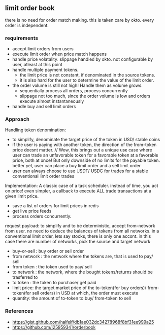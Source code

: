 ## limit order book
there is no need for order match making. this is taken care by okto. every order is independent.

### requirements
- accept limit orders from users
- execute limit order when price match happens
- handle price volatality: slippage handled by okto. not configurable by user, atleast at this point
- handle multiple payment tokens. 
    - the limit price is not constant, if denominated in the source tokens.
    - it is also hard for the user to determine the value of the limit order.
- the order volume is still not high! Handle them as volume grows
    - sequentially process all orders, process concurrently
    - slippage not too much, since the order volume is low and orders execute almost instantaneously
- handle buy and sell limit orders

### Approach
Handling token denomination:
- to simplify, denominate the target price of the token in USD/ stable coins
- if the user is paying with another token, the direction of the from-token price doesnt matter. 
// Wow, this brings out a unique use case where user can trade an unfavorable token for a favorable token at a favorable price, both at once! But only downside of no limits for the payable token. better yet, user can place a buy limit order and a sell limit order
- user can always choose to use USDT/ USDC for trades for a stable conventional limit order trades

Implementation: A classic case of a task scheduler. instead of time, you act on price! even simpler, a callback to execute ALL trade transactions at a given limit price.
- save a list of orders for limit prices in redis
- get live price feeds
- process orders concurrently. 

request payload:
to simplify and to be deterministic, accept from-network from user. no need to deduce the balances of tokens from all networks.
in a conventional limit order, lets say stocks, there is only one accont. in this case there are number of networks, pick the source and target network

- buy-or-sell : buy order or sell order
- from network : the network where the tokens are, that is used to pay/ sell
- from token : the token used to pay/ sell
- to network : the network, where the bought tokens/returns should be trasferred to
- to token : the token to purchase/ get paid
- limit price: the target market price of the to-token(for buy orders)/ from-token(for sell orders) in USD at which, the order must execute
- quantity: the amount of to-token to buy/ from-token to sell

### References
- https://gist.github.com/halfelf/db1ae032dc34278968f8bf31ee999a25
- https://github.com/i25959341/orderbook